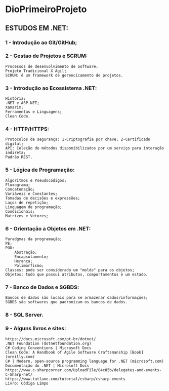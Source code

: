 # DioPrimeiroProjeto
## ESTUDOS EM .NET:
### 1 - Introdução ao Git/GitHub;

### 2 - Gestao de Projetos e SCRUM:
    Processos de desenvolvimento de Software;
    Projeto Tradicional X Agil;
    SCRUM: é um framework de gerencicamento de projetos.

### 3 - Introdução ao Ecossistema .NET:
    História;
    .NET e ASP.NET;
    Xamarim;
    Ferramentas e Linguagens;
    Clean Code.

### 4 - HTTP/HTTPS:
    Protocolos de segurança: 1-Criptografia por chave; 2-Certificado digital;
    API: Coleção de métodos disponibilizados por um serviço para interação indireta;
    Padrão REST.

### 5 - Lógica de Programação:
    Algoritmos e Pseudocódigos;
    Fluxograma;
    Concatenação;
    Variáveis e Constantes;
    Tomadas de decisões e expressões;
    Laços de repetição;
    Linguagem de programação;
    Condicionais;
    Matrizes e Vetores;

### 6 - Orientação a Objetos em .NET:
    Paradgmas da programação;
    PE;
    POO:
        Abstração;
        Encapsulamento;
        Herança;
        Polimorfismo;
    Classes: pode ser considerado um "molde" para os objetos;
    Objetos: tudo que possui atributos, comportamentos e um estado.

### 7 - Banco de Dados e SGBDS:
    Bancos de dados são locais para se armazenar dados/informações;
    SGBDS são softwares que padronizam os bancos de dados.

### 8 - SQL Server.

### 9 - Alguns livros e sites:
    https://docs.microsoft.com/pt-br/dotnet/
    .NET Foundation (dotnetfoundation.org)
    C# Coding Conventions | Microsoft Docs
    Clean Code: A Handbook of Agile Software Craftsmanship [Book] (oreilly.com)
    C# | Modern, open-source programming language for .NET (microsoft.com)
    Documentação do .NET | Microsoft Docs
    https://www.c-sharpcorner.com/UploadFile/84c85b/delegates-and-events-C-Sharp-net/
    https://www.tutlane.com/tutorial/csharp/csharp-events
    Livro: Código Limpo
